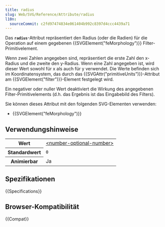 ```yaml
---
title: radius
slug: Web/SVG/Reference/Attribute/radius
l10n:
  sourceCommit: c2fd97474834e061404b992c8397d4ccc4439a71
---
```


Das **`radius`**-Attribut repräsentiert den Radius (oder die Radien) für die Operation auf einem gegebenen {{SVGElement("feMorphology")}} Filter-Primitivelement.

Wenn zwei Zahlen angegeben sind, repräsentiert die erste Zahl den x-Radius und die zweite den y-Radius. Wenn eine Zahl angegeben ist, wird dieser Wert sowohl für x als auch für y verwendet. Die Werte befinden sich im Koordinatensystem, das durch das {{SVGAttr("primitiveUnits")}}-Attribut am {{SVGElement("filter")}}-Element festgelegt wird.

Ein negativer oder nuller Wert deaktiviert die Wirkung des angegebenen Filter-Primitivelements (d.h. das Ergebnis ist das Eingabebild des Filters).

Sie können dieses Attribut mit den folgenden SVG-Elementen verwenden:

- {{SVGElement("feMorphology")}}

## Verwendungshinweise

<table class="properties">
  <tbody>
    <tr>
      <th scope="row">Wert</th>
      <td>
        <a href="/de/docs/Web/SVG/Guides/Content_type#number-optional-number"
          >&#x3C;number-optional-number></a
        >
      </td>
    </tr>
    <tr>
      <th scope="row">Standardwert</th>
      <td><code>0</code></td>
    </tr>
    <tr>
      <th scope="row">Animierbar</th>
      <td>Ja</td>
    </tr>
  </tbody>
</table>

## Spezifikationen

{{Specifications}}

## Browser-Kompatibilität

{{Compat}}
